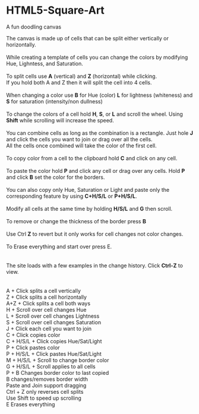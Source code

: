 # HTML5-Square-Art
A fun doodling canvas


The canvas is made up of cells that can be split either vertically or horizontally. <br/>
<br/>
While creating a template of cells you can change the colors by modifying Hue, Lighntess, and Saturation.<br/>
<br/>
To split cells use <strong>A</strong> (vertical) and <strong>Z</strong> (horizontal) while clicking.<br/>
If you hold both A and Z then it will split the cell into 4 cells.<br/>
<br/>
When changing a color use <strong>B</strong> for Hue (color) <strong>L</strong> for lightness (whiteness) and <strong>S</strong> for saturation (intensity/non dullness)<br/>
<br/>
To change the colors of a cell hold <strong>H</strong>, <strong>S</strong>, or <strong>L</strong> and scroll the wheel. Using <strong>Shift</strong> while scrolling will increase the speed.<br/>
<br/>
You can combine cells as long as the combination is a rectangle. Just hole <strong>J</strong> and click the cells you want to join or drag over all the cells.<br/>
All the cells once combined will take the color of the first cell.<br/>
<br/>
To copy color from a cell to the clipboard hold <strong>C</strong> and click on any cell.<br/>
<br/>
To paste the color hold <strong>P</strong> and click any cell or drag over any cells. Hold <strong>P</strong> and click <strong>B</strong> set the color for the borders.<br/>
<br/>
You can also copy only Hue, Saturation or Light and paste only the corresponding feature by using <strong>C+H/S/L</strong> or <strong>P+H/S/L</strong>.<br/>
<br/>
Modify all cells at the same time by holding <strong>H/S/L</strong> and <strong>G</strong> then scroll.<br/>
<br/>
To remove or change the thickness of the border press <strong>B</strong><br/>
<br/>
Use Ctrl <strong>Z</strong> to revert but it only works for cell changes not color changes.<br/>
<br/>
To Erase everything and start over press E.<br/>
<br/>
<br/>
The site loads with a few examples in the change history. Click <strong>Ctrl-Z</strong> to view.<br/>
<br/>
<br/>
A + Click splits a cell vertically<br/>
Z + Click splits a cell horizontally<br/>
A+Z + Click splits a cell both ways<br/>
H + Scroll over cell changes Hue<br/>
L + Scroll over cell changes Lightness<br/>
S + Scroll over cell changes Saturation<br/>
J + Click each cell you want to join<br/>
C + Click copies color<br/>
C + H/S/L + Click copies Hue/Sat/Light<br/>
P + Click pastes color<br/>
P + H/S/L + Click pastes Hue/Sat/Light<br/>
M + H/S/L + Scroll to change border color<br/>
G + H/S/L + Scroll applies to all cells<br/>
P + B Changes border color to last copied<br/>
B changes/removes border width<br/>
Paste and Join support dragging<br/>
Ctrl + Z only reverses cell splits<br/>
Use Shift to speed up scrolling<br/>
E Erases everything<br/>
